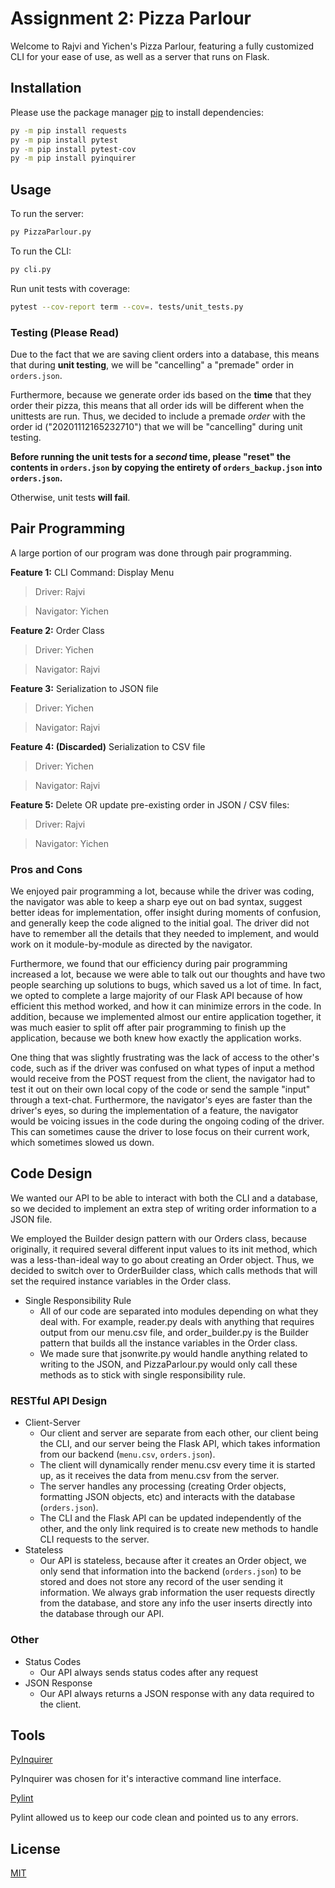# Assignment 2: Pizza Parlour

Welcome to Rajvi and Yichen's Pizza Parlour, featuring a fully customized CLI for your ease of use, as well as a server that runs on Flask.

## Installation

Please use the package manager [pip](https://pip.pypa.io/en/stable/) to install dependencies:

```bash
py -m pip install requests
py -m pip install pytest
py -m pip install pytest-cov
py -m pip install pyinquirer
```

## Usage

To run the server:

```bash
py PizzaParlour.py
```

To run the CLI:

```bash
py cli.py
```

Run unit tests with coverage:

```bash
pytest --cov-report term --cov=. tests/unit_tests.py
```

### Testing (Please Read)

Due to the fact that we are saving client orders into a database, this means that during **unit testing**, we will be "cancelling" a "premade" order in `orders.json`.

Furthermore, because we generate order ids based on the **time** that they order their pizza, this means that all order ids will be different when the unittests are run. Thus, we decided to include a premade *order* with the order id ("20201112165232710") that we will be "cancelling" during unit testing.

**Before running the unit tests for a *second* time, please "reset" the contents in `orders.json` by copying the entirety of `orders_backup.json` into `orders.json`.**

Otherwise, unit tests **will fail**.

## Pair Programming

A large portion of our program was done through pair programming.

**Feature 1:** CLI Command: Display Menu

>Driver: Rajvi

>Navigator: Yichen

**Feature 2:** Order Class

>Driver: Yichen

>Navigator: Rajvi

**Feature 3:** Serialization to JSON file

>Driver: Yichen

>Navigator: Rajvi

**Feature 4: (Discarded)** Serialization to CSV file

>Driver: Yichen

>Navigator: Rajvi

**Feature 5:** Delete OR update pre-existing order in JSON / CSV files:

>Driver: Rajvi

>Navigator: Yichen

### Pros and Cons

We enjoyed pair programming a lot, because while the driver was coding, the navigator was able to keep a sharp eye out on bad syntax, suggest better ideas for implementation, offer insight during moments of confusion, and generally keep the code aligned to the initial goal. The driver did not have to remember all the details that they needed to implement, and would work on it module-by-module as directed by the navigator.

Furthermore, we found that our efficiency during pair programming increased a lot, because we were able to talk out our thoughts and have two people searching up solutions to bugs, which saved us a lot of time. In fact, we opted to complete a large majority of our Flask API because of how efficient this method worked, and how it can minimize errors in the code. In addition, because we implemented almost our entire application together, it was much easier to split off after pair programming to finish up the application, because we both knew how exactly the application works.

One thing that was slightly frustrating was the lack of access to the other's code, such as if the driver was confused on what types of input a method would receive from the POST request from the client, the navigator had to test it out on their own local copy of the code or send the sample "input" through a text-chat. Furthermore, the navigator's eyes are faster than the driver's eyes, so during the implementation of a feature, the navigator would be voicing issues in the code during the ongoing coding of the driver. This can sometimes cause the driver to lose focus on their current work, which sometimes slowed us down.

## Code Design

We wanted our API to be able to interact with both the CLI and a database, so we decided to implement an extra step of writing order information to a JSON file. 

We employed the Builder design pattern with our Orders class, because originally, it required several different input values to its init method, which was a less-than-ideal way to go about creating an Order object. Thus, we decided to switch over to OrderBuilder class, which calls methods that will set the required instance variables in the Order class. 

- Single Responsibility Rule
    - All of our code are separated into modules depending on what they deal with. For example, reader.py deals with anything that requires output from our menu.csv file, and order_builder.py is the Builder pattern that builds all the instance variables in the Order class.
    - We made sure that jsonwrite.py would handle anything related to writing to the JSON, and PizzaParlour.py would only call these methods as to stick with single responsibility rule.

### RESTful API Design

- Client-Server
    - Our client and server are separate from each other, our client being the CLI, and our server being the Flask API, which takes information from our backend (`menu.csv`, `orders.json`).
    - The client will dynamically render menu.csv every time it is started up, as it receives the data from menu.csv from the server.
    - The server handles any processing (creating Order objects, formatting JSON objects, etc) and interacts with the database (`orders.json`).
    - The CLI and the Flask API can be updated independently of the other, and the only link required is to create new methods to handle CLI requests to the server.
- Stateless
    - Our API is stateless, because after it creates an Order object, we only send that information into the backend (`orders.json`) to be stored and does not store any record of the user sending it information. We always grab information the user requests directly from the database, and store any info the user inserts directly into the database through our API.

### Other
- Status Codes
    - Our API always sends status codes after any request
- JSON Response
    - Our API always returns a JSON response with any data required to the client.

## Tools

[PyInquirer](https://github.com/CITGuru/PyInquirer)

PyInquirer was chosen for it's interactive command line interface.

[Pylint](https://pypi.org/project/pylint/)

Pylint allowed us to keep our code clean and pointed us to any errors.

## License
[MIT](https://choosealicense.com/licenses/mit/)